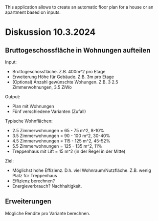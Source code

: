 This application allows to create an automatic floor plan for a house or an apartment based on inputs.



# Diskussion 10.3.2024

## Bruttogeschossfläche in Wohnungen aufteilen

Input:
- Bruttogeschossfläche. Z.B. 400m^2 pro Etage
- Erweiterung Höhe für Gebäude. Z.B. 3m pro Etage
- (Optional) Anzahl gewünschte Wohungen. Z.B. 3 2.5 Zimmerwohnungen, 3.5 ZiWo

Output:
- Plan mit Wohnungen
- Fünf verschiedene Varianten (Zufall)

Typische Wohnflächen:
- 2.5 Zimmerwohnungen = 65 - 75 m^2, 8-10%
- 3.5 Zimmerwohnungen = 90 - 100 m^2, 30-40%
- 4.5 Zimmerwohnungen = 115 - 125 m^2, 45-52%
- 5.5 Zimmerwohnungen = 125 - 135 m^2, 11%
- Treppenhaus mit Lift = 15 m^2 (in der Regel in der Mitte)

Ziel:
- Möglichst hohe Effizienz. D.h. viel Wohnraum/Nutzfläche. Z.B. wenig Platz für Treppenhaus
- Effizienz berechnen?
- Energieverbrauch? Nachhaltigkeit.

## Erweiterungen
Mögliche Rendite pro Variante berechnen.


